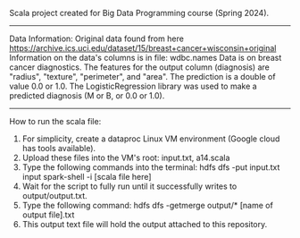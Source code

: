 Scala project created for Big Data Programming course (Spring 2024).
_____________________________________________________________________________
Data Information:
Original data found from here https://archive.ics.uci.edu/dataset/15/breast+cancer+wisconsin+original
Information on the data's columns is in file: wdbc.names
Data is on breast cancer diagnostics. The features for the output column (diagnosis) are "radius", "texture", "perimeter", and "area". The prediction is a double of value 0.0 or 1.0. The LogisticRegression library was used to make a predicted diagnosis (M or B, or 0.0 or 1.0). 
_____________________________________________________________________________
How to run the scala file:
1. For simplicity, create a dataproc Linux VM environment (Google cloud has tools available).
2. Upload these files into the VM's root: input.txt, a14.scala
3. Type the following commands into the terminal:
   hdfs dfs -put input.txt input
   spark-shell -i [scala file here]
5. Wait for the script to fully run until it successfully writes to output/output.txt.
6. Type the following command:
   hdfs dfs -getmerge output/* [name of output file].txt
8. This output text file will hold the output attached to this repository.
